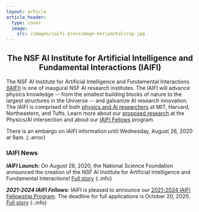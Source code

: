 ```yaml
---
layout: article
article_header:
  type: cover
  image:
    src: /images/iaifi-pressimage-horizontalcrop.jpg
---
```


<!---
<a href="images/iaifi-pressimage.jpg">
<img src="images/iaifi-pressimage-horizontalcrop.jpg" alt="NSF AI Institute for Artificial Intelligence and Fundamental Interactions" title="Image credit:  IAIFI composite using agsandrew - stock.adobe.com" width="100%">
</a>
--->

<center>
<div style="max-width: 650px;">
<h2>The NSF AI Institute for Artificial Intelligence and Fundamental Interactions (IAIFI)</h2>
</div>
</center>

The NSF AI Institute for Artificial Intelligence and Fundamental Interactions [(IAIFI)](/about.html) is one of inaugural NSF AI research institutes. The IAIFI will advance physics knowledge -- from the smallest building blocks of nature to the largest structures in the Universe -- and galvanize AI research innovation. The IAIFI is comprised of both [physics and AI researchers](/people.html) at MIT, Harvard, Northeastern, and Tufts.  Learn more about our [proposed research](/research.html) at the Physics/AI intersection and about our [IAIFI Fellows](/fellows.html) program.

There is an embargo on IAIFI information until Wednesday, August 26, 2020 at 9am.
{:.error}

### IAIFI News

***IAIFI Launch:*** On August 26, 2020, the National Science Foundation announced the creation of the NSF AI Institute for Artificial Intelligence and Fundamental Interactions! [Full story](iaifi-news.html#iaifi-launch)
{:.info}


***2021-2024 IAIFI Fellows:*** IAIFI is pleased to announce our [2021-2024 IAIFI Fellowship Program](https://academicjobsonline.org/ajo/jobs/16695). The deadline for full applications is October 20, 2020. [Full story](iaifi-news.html#iaifi-fellows-2020-competition)
{:.info}

<!---
***More IAIFI News:*** For all IAIFI news, see our [news page](/iaifi-news.html).
--->

